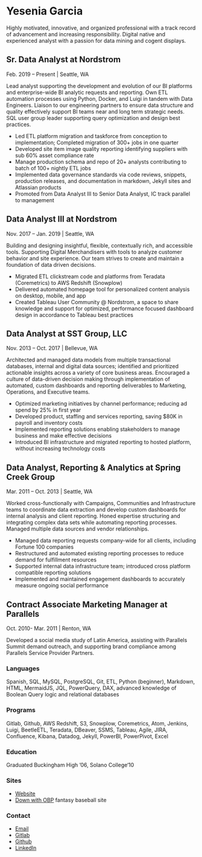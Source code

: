 # Yesenia Garcia
Highly motivated, innovative, and organized professional with a track record of advancement and increasing responsibility. Digital native and experienced analyst with a passion for data mining and cogent displays.

## Sr. Data Analyst at Nordstrom
Feb. 2019 – Present | Seattle, WA

Lead analyst supporting the development and evolution of our BI platforms and enterprise-wide BI analytic requests and reporting. Own ETL automation processes using Python, Docker, and Luigi in tandem with Data Engineers. Liaison to our engineering partners to ensure data structure and quality effectively support BI teams near and long term strategic needs. SQL user group leader supporting query optimization and design best practices.
* Led ETL platform migration and taskforce from conception to implementation; Completed migration of 300+ jobs in one quarter 
* Developed site item image quality reporting identifying suppliers with sub 60% asset compliance rate
* Manage production schema and repo of 20+ analysts contributing to batch of 100+ nightly ETL jobs
* Implemented data governance standards via code reviews, snippets, production releases, and documentation in markdown, Jekyll sites and Atlassian products
* Promoted from Data Analyst III to Senior Data Analyst, IC track parallel to management

## Data Analyst III at Nordstrom
Nov. 2017 – Jan. 2019 | Seattle, WA

Building and designing insightful, flexible, contextually rich, and accessible tools. Supporting Digital Merchandisers with tools to analyze customer behavior and site experience. Our team strives to create and maintain a foundation of data driven decisions.
* Migrated ETL clickstream code and platforms from Teradata (Coremetrics) to AWS Redshift (Snowplow)
* Delivered automated homepage tool for personalized content analysis on desktop, mobile, and app
* Created Tableau User Community @ Nordstrom, a space to share knowledge and support for optimized, performance focused dashboard design in accordance to Tableau best practices

## Data Analyst at SST Group, LLC 
Nov. 2013 – Oct. 2017 | Bellevue, WA

Architected and managed data models from multiple transactional databases, internal and digital data sources; identified and prioritized actionable insights across a variety of core business areas. Encouraged a culture of data-driven decision making through implementation of automated, custom dashboards and reporting deliverables to Marketing, Operations, and Executive teams.
* Optimized marketing initiatives by channel performance; reducing ad spend by 25% in first year
* Developed product, staffing and services reporting, saving $80K in payroll and inventory costs
* Implemented reporting solutions enabling stakeholders to manage business and make effective decisions
* Introduced BI infrastructure and migrated reporting to hosted platform, without increasing technology costs

## Data Analyst, Reporting & Analytics at Spring Creek Group
Mar. 2011 – Oct. 2013 | Seattle, WA

Worked cross-functionally with Campaigns, Communities and Infrastructure teams to coordinate data extraction and develop custom dashboards for internal analysis and client reporting. Honed expertise structuring and integrating complex data sets while automating reporting processes. Managed multiple data sources and vendor relationships.
* Managed data reporting requests company-wide for all clients, including Fortune 100 companies
* Restructured and automated existing reporting processes to reduce demand for fulfillment resources
* Supported internal data infrastructure team; introduced cross platform compatible reporting solutions
* Implemented and maintained engagement dashboards to accurately measure ongoing social performance

## Contract Associate Marketing Manager at Parallels 
Oct. 2010- Mar. 2011 | Renton, WA

Developed a social media study of Latin America, assisting with Parallels Summit demand outreach, and supporting brand compliance among Parallels Service Provider Partners.

### Languages
Spanish, SQL, MySQL, PostgreSQL, Git, ETL, Python (beginner), Markdown, HTML, MermaidJS, JQL, PowerQuery, DAX, advanced knowledge of Boolean Query logic and relational databases
### Programs
Gitlab, Github, AWS Redshift, S3, Snowplow, Coremetrics, Atom, Jenkins, Luigi, BeetleETL, Teradata, DBeaver, SSMS, Tableau, Agile, JIRA, Confluence, Kibana, Datadog, Jekyll, PowerBI, PowerPivot, Excel
### Education
Graduated Buckingham High ’06, Solano College‘10

### Sites
- [Website](http://yesigarcia.com/)
- [Down with OBP](https://downwithobp.com/) fantasy baseball site

### Contact
* [Email](mailto:yesi@yesigarcia.com)  
* [Gitlab](https://gitlab.com/yesi.sg/data-analyst)  
* [Github](https://github.com/yesi-sg/)  
* [LinkedIn](https://www.linkedin.com/in/yesisg/) 

